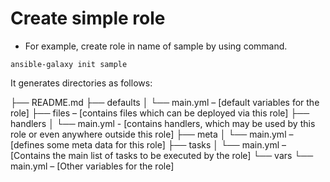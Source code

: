 # Create simple role

* For example, create role in name of sample by using command.

`ansible-galaxy init sample`

It generates directories as follows:

├── README.md
├── defaults
│   └── main.yml – [default variables for the role]
├── files – [contains files which can be deployed via this role]
├── handlers
│   └── main.yml -  [contains handlers, which may be used by this role or even anywhere outside this role]
├── meta
│   └── main.yml – [defines some meta data for this role]
├── tasks
│   └── main.yml – [Contains the main list of tasks to be executed by the role]
└── vars
    └── main.yml – [Other variables for the role]